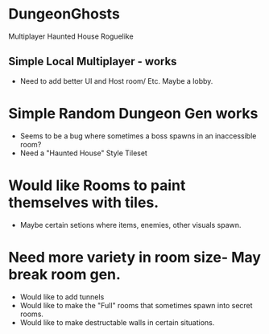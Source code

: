# DungeonGhosts
Multiplayer Haunted House Roguelike

## Simple Local Multiplayer - works
* Need to add better UI and Host room/ Etc. Maybe a lobby. 

# Simple Random Dungeon Gen works
 * Seems to be a bug where sometimes a boss spawns in an inaccessible room?
 * Need a "Haunted House" Style Tileset
# Would like Rooms to paint themselves with tiles.
  * Maybe certain setions where items, enemies, other visuals spawn. 
 # Need more variety in room size- May break room gen. 
 * Would like to add tunnels
 * Would like to make the "Full" rooms that sometimes spawn into secret rooms. 
 * Would like to make destructable walls in certain situations. 
    
